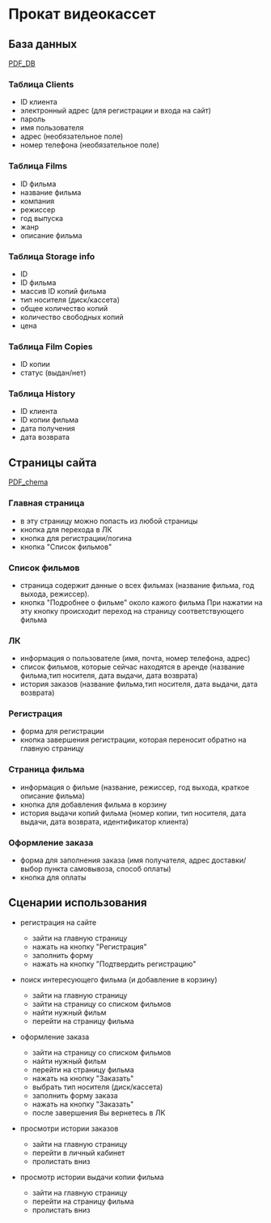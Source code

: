 # Прокат видеокассет
## База данных 
[PDF_DB](images/db.pdf)

### Таблица Clients
- ID клиента
- электронный адрес (для регистрации и входа на сайт)
- пароль
- имя пользователя
- адрес (необязательное поле)
- номер телефона (необязательное поле)

### Таблица Films
- ID фильма
- название фильма
- компания
- режиссер
- год выпуска
- жанр
- описание фильма

### Таблица Storage info 
- ID
- ID фильма 
- массив ID копий фильма
- тип носителя (диск/кассета)
- общее количество копий
- количество свободных копий
- цена

### Таблица Film Copies
- ID копии
- статус (выдан/нет)

### Таблица History 
- ID клиента
- ID копии фильма
- дата получения
- дата возврата



## Страницы сайта 
[PDF_chema](images/chema.pdf)


### Главная страница 
 - в эту страницу можно попасть из любой страницы 
 - кнопка для перехода в ЛК
 - кнопка для регистрации/логина 
 - кнопка "Список фильмов"

### Cписок фильмов 
- страница содержит данные о всех фильмах (название фильма, год выхода, режиссер).
- кнопка "Подробнее о фильме" около кажого фильма
При нажатии на эту кнопку происходит переход на страницу соответствующего фильма

### ЛК
- информация о пользователе (имя, почта, номер телефона, адрес)
- список фильмов, которые сейчас находятся в аренде (название фильма,тип носителя, дата выдачи, дата возврата)
- история заказов (название фильма,тип носителя, дата выдачи, дата возврата)

### Регистрация 
- форма для регистрации
- кнопка завершения регистрации, которая переносит обратно на главную страницу

### Страница фильма 
- информация о фильме (название, режиссер, год выхода, краткое описание фильма)
- кнопка для добавления фильма в корзину
- история выдачи копий фильма (номер копии, тип носителя, дата выдачи, дата возврата, идентификатор клиента)

### Оформление заказа
- форма для заполнения заказа (имя получателя, адрес доставки/выбор пункта самовывоза, способ оплаты)
- кнопка для оплаты





## Сценарии использования 
- регистрация на сайте
  - зайти на главную страницу
  - нажать на кнопку "Регистрация"
  - заполнить форму
  - нажать на кнопку "Подтвердить регистрацию"

- поиск интересующего фильма (и добавление в корзину)
  - зайти на главную страницу
  - зайти на страницу со списком фильмов
  - найти нужный фильм
  - перейти на страницу фильма

- оформление заказа
  - зайти на страницу со списком фильмов
  - найти нужный фильм
  - перейти на страницу фильма
  - нажать на кнопку "Заказать"
  - выбрать тип носителя (диск/кассета)
  - заполнить форму заказа
  - нажать на кнопку "Заказать"
  - после завершения Вы вернетесь в ЛК

- просмотри истории заказов
  - зайти на главную страницу 
  - перейти в личный кабинет
  - пролистать вниз


- просмотр истории выдачи копии фильма
  - зайти на главную страницу
  - перейти на страницу фильма
  - пролистать вниз
